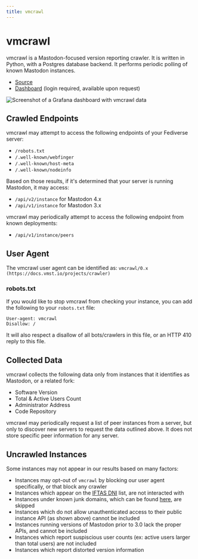 ```yaml
---
title: vmcrawl
---
```


# vmcrawl

vmcrawl is a Mastodon-focused version reporting crawler.
It is written in Python, with a Postgres database backend.
It performs periodic polling of known Mastodon instances.

- [Source](https://github.com/vmstio/vmcrawl)
- [Dashboard](https://grafana.vmst.io) (login required, available upon request)

![Screenshot of a Grafana dashboard with vmcrawl data](/vmcrawl.png)

## Crawled Endpoints

vmcrawl may attempt to access the following endpoints of your Fediverse server:

- `/robots.txt`
- `/.well-known/webfinger`
- `/.well-known/host-meta`
- `/.well-known/nodeinfo`

Based on those results, if it's determined that your server is running Mastodon, it may access:

- `/api/v2/instance` for Mastodon 4.x
- `/api/v1/instance` for Mastodon 3.x

vmcrawl may periodically attempt to access the following endpoint from known deployments:

- `/api/v1/instance/peers`

## User Agent

The vmcrawl user agent can be identified as: `vmcrawl/0.x (https://docs.vmst.io/projects/crawler)`

### robots.txt

If you would like to stop vmcrawl from checking your instance, you can add the following to your `robots.txt` file:

```
User-agent: vmcrawl
Disallow: /
```

It will also respect a disallow of all bots/crawlers in this file, or an HTTP 410 reply to this file.

## Collected Data

vmcrawl collects the following data only from instances that it identifies as Mastodon, or a related fork:

- Software Version
- Total & Active Users Count
- Administrator Address
- Code Repository

vmcrawl may periodically request a list of peer instances from a server, but only to discover new servers to request the data outlined above.
It does not store specific peer information for any server.

## Uncrawled Instances

Some instances may not appear in our results based on many factors:

- Instances may opt-out of `vmcrawl` by blocking our user agent specifically, or that block any crawler
- Instances which appear on the [IFTAS DNI](https://connect.iftas.org/library/iftas-documentation/iftas-dni-list/) list, are not interacted with
- Instances under known junk domains, which can be found [here](https://github.com/vmstio/vmcrawl/blob/main/creation.sql), are skipped
- Instances which do not allow unauthenticated access to their public instance API (as shown above) cannot be included
- Instances running versions of Mastodon prior to 3.0 lack the proper APIs, and cannot be included
- Instances which report suspiscious user counts (ex: active users larger than total users) are not included
- Instances which report distorted version information
